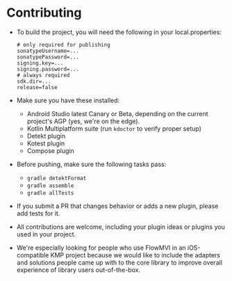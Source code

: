 # Contributing

* To build the project, you will need the following in your local.properties:
    ```properties
    # only required for publishing
    sonatypeUsername=...
    sonatypePassword=...
    signing.key=...
    signing.password=...
    # always required
    sdk.dir=...
    release=false
    ```
* Make sure you have these installed:
    * Android Studio latest Canary or Beta, depending on the current project's AGP (yes, we're on the edge).
    * Kotlin Multiplatform suite (run `kdoctor` to verify proper setup)
    * Detekt plugin
    * Kotest plugin
    * Compose plugin

* Before pushing, make sure the following tasks pass:
    * `gradle detektFormat`
    * `gradle assemble`
    * `gradle allTests`

* If you submit a PR that changes behavior or adds a new plugin, please add tests for it.
* All contributions are welcome, including your plugin ideas or plugins you used in your project.
* We're especially looking for people who use FlowMVI in an iOS-compatible KMP project because we would like to include
  the adapters and solutions people came up with
  to the core library to improve overall experience of library users out-of-the-box.
